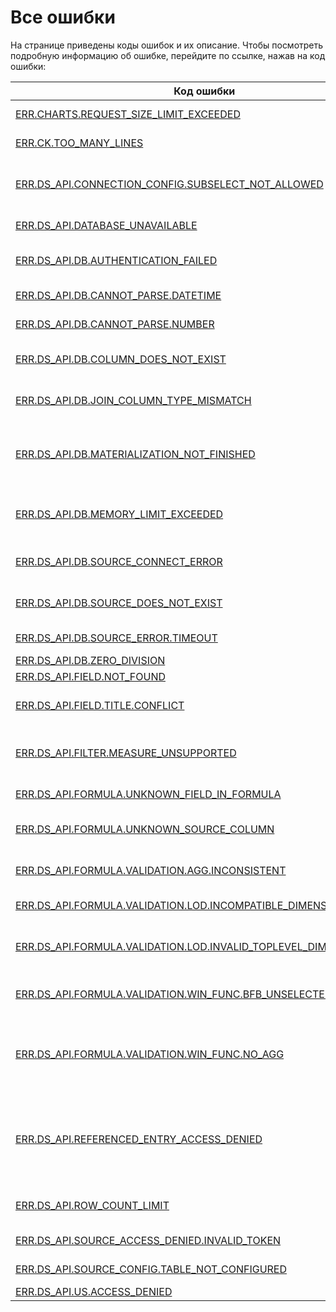 # Все ошибки

На странице приведены коды ошибок и их описание.
Чтобы посмотреть подробную информацию об ошибке, перейдите по ссылке, нажав на код ошибки:

Код ошибки | Описание |
----- | ----- |
[ERR.CHARTS.REQUEST_SIZE_LIMIT_EXCEEDED](ERR-CHARTS-REQUEST_SIZE_LIMIT_EXCEEDED.md) | Request size limit exceeded |
[ERR.CK.TOO_MANY_LINES](ERR-CK_TOO_MANY_LINES.md) | Too many series on the chart |
[ERR.DS_API.CONNECTION_CONFIG.SUBSELECT_NOT_ALLOWED](ERR-DS_API-CONNECTION_CONFIG-SUBSELECT_NOT_ALLOWED.md) | Subquery source is disallowed in the connection settings |
[ERR.DS_API.DATABASE_UNAVAILABLE](ERR-DS_API-DATABASE_UNAVAILABLE.md) | Data source is unavailable |
[ERR.DS_API.DB.AUTHENTICATION_FAILED](ERR-DS_API-DB-AUTHENTICATION_FAILED.md) | Database authentication failed |
[ERR.DS_API.DB.CANNOT_PARSE.DATETIME](ERR-DS_API-DB-CANNOT_PARSE-DATETIME.md) | Cannot parse datetime |
[ERR.DS_API.DB.CANNOT_PARSE.NUMBER](ERR-DS_API-DB-CANNOT_PARSE-NUMBER.md) | Cannot parse number |
[ERR.DS_API.DB.COLUMN_DOES_NOT_EXIST](ERR-DS_API-DB-COLUMN_DOES_NOT_EXIST.md) | Requested database column does not exist |
[ERR.DS_API.DB.JOIN_COLUMN_TYPE_MISMATCH](ERR-DS_API-DB-JOIN_COLUMN_TYPE_MISMATCH.md) | Columns in JOIN have different types |
[ERR.DS_API.DB.MATERIALIZATION_NOT_FINISHED](ERR-DS_API-DB-MATERIALIZATION_NOT_FINISHED.md) | Data is not available because materialization is not yet complete |
[ERR.DS_API.DB.MEMORY_LIMIT_EXCEEDED](ERR-DS_API-DB-MEMORY_LIMIT_EXCEEDED.md) | Memory limit has been exceeded during query execution |
[ERR.DS_API.DB.SOURCE_CONNECT_ERROR](ERR-DS_API-DB-SOURCE_CONNECT_ERROR.md) | Data source refused connection |
[ERR.DS_API.DB.SOURCE_DOES_NOT_EXIST](ERR-DS_API-DB-SOURCE_DOES_NOT_EXIST.md) | Data source (table) does not exist |
[ERR.DS_API.DB.SOURCE_ERROR.TIMEOUT](ERR-DS_API-DB-SOURCE_ERROR-TIMEOUT.md) | Data source timed out |
[ERR.DS_API.DB.ZERO_DIVISION](ERR-DS_API-DB-ZERO_DIVISION.md) | Division by zero |
[ERR.DS_API.FIELD.NOT_FOUND](ERR-DS_API-FIELD-NOT_FOUND.md) | Unknown field |
[ERR.DS_API.FIELD.TITLE.CONFLICT](ERR-DS_API-FIELD-TITLE-CONFLICT.md) | Field title conflicts with another field |
[ERR.DS_API.FILTER.MEASURE_UNSUPPORTED](ERR-DS_API-FILTER-MEASURE_UNSUPPORTED.md) | Measure filter is unsupported for this type of query |
[ERR.DS_API.FORMULA.UNKNOWN_FIELD_IN_FORMULA](ERR-DS_API-FORMULA-UNKNOWN_FIELD_IN_FORMULA.md) | Unknown field found in formula |
[ERR.DS_API.FORMULA.UNKNOWN_SOURCE_COLUMN](ERR-DS_API-FORMULA-UNKNOWN_SOURCE_COLUMN.md) | Unknown referenced source column |
[ERR.DS_API.FORMULA.VALIDATION.AGG.INCONSISTENT](ERR-DS_API-FORMULA-VALIDATION-AGG-INCONSISTENT.md) | Inconsistent aggregation among operands |
[ERR.DS_API.FORMULA.VALIDATION.LOD.INCOMPATIBLE_DIMENSIONS](ERR-DS_API-FORMULA-VALIDATION-LOD-INCOMPATIBLE_DIMENSIONS.md) | Incompatible dimensions |
[ERR.DS_API.FORMULA.VALIDATION.LOD.INVALID_TOPLEVEL_DIMENSIONS](ERR-DS_API-FORMULA-VALIDATION-LOD-INVALID_TOPLEVEL_DIMENSIONS.md) | Invalid top-level LOD dimension found in expression |
[ERR.DS_API.FORMULA.VALIDATION.WIN_FUNC.BFB_UNSELECTED_DIMENSION](ERR-DS_API-FORMULA-VALIDATION-WIN_FUNC-BFB_UNSELECTED_DIMENSION.md) | Window function has unselected dimension |
[ERR.DS_API.FORMULA.VALIDATION.WIN_FUNC.NO_AGG](ERR-DS_API-FORMULA-VALIDATION-WIN_FUNC-NO_AGG.md) | Window function has no aggregated expressions among its arguments |
[ERR.DS_API.REFERENCED_ENTRY_ACCESS_DENIED](ERR-DS_API-REFERENCED_ENTRY_ACCESS_DENIED.md) | Referenced connection <идентификатор подключения> cannot be loaded: access denied |
[ERR.DS_API.ROW_COUNT_LIMIT](ERR-DS_API-ROW_COUNT_LIMIT.md) | Received too many result data rows |
[ERR.DS_API.SOURCE_ACCESS_DENIED.INVALID_TOKEN](ERR-DS_API-SOURCE_ACCESS_DENIED-INVALID_TOKEN.md) | Invalid user token |
[ERR.DS_API.SOURCE_CONFIG.TABLE_NOT_CONFIGURED](ERR-DS_API-SOURCE_CONFIG-TABLE_NOT_CONFIGURED.md) | Table is not ready yet |
[ERR.DS_API.US.ACCESS_DENIED](ERR-DS_API-US-ACCESS_DENIED.md) | Access denied |
